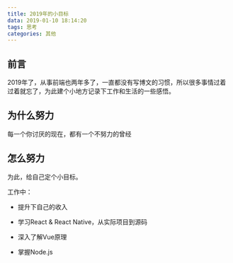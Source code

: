 ```yaml
---
title: 2019年的小目标
data: 2019-01-10 18:14:20
tags: 思考
categories: 其他
---
```


## 前言

2019年了，从事前端也两年多了，一直都没有写博文的习惯，所以很多事情过着过着就忘了，为此建个小地方记录下工作和生活的一些感悟。

## 为什么努力

每一个你讨厌的现在，都有一个不努力的曾经


## 怎么努力

为此，给自己定个小目标。

工作中：

* 提升下自己的收入

* 学习React & React Native，从实际项目到源码

* 深入了解Vue原理

* 掌握Node.js
